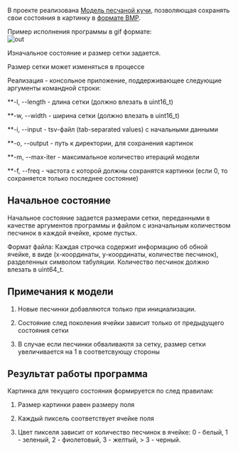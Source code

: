 
В проекте реализована [Модель песчаной кучи](https://en.wikipedia.org/wiki/Abelian_sandpile_model), позволяющая сохранять свои состояния в картинку в [формате BMP](https://en.wikipedia.org/wiki/BMP_file_format). 

Пример исполнения программы в gif формате:  
![out](https://user-images.githubusercontent.com/66472023/213152962-5faf4fa0-2d81-4103-9c8b-2dbe0ecf3009.gif)

Изначальное состояние и размер сетки задается.  

Размер сетки может изменяться в процессе

Реализация - консольное приложение, поддерживающее следующие аргументы командной строки:

  **-l, --length   - длина сетки (должно влезать в uint16_t)
  
  **-w, --width    - ширина сетки (должно влезать в uint16_t)
  
  **-i, --input    - tsv-файл (tab-separated values) c начальными данными
  
  **-o, --output   - путь к директории, для сохранения картинок
  
  **-m, --max-iter - максимальное количество итераций модели
  
  **-f, --freq     - частота с которой должны сохранятся картинки (если 0, то сохраняется только последнее состояние)
  
## Начальное состояние

Начальное состояние задается размерами сетки, переданными в качестве аргументов программы и файлом с изначальным количеством песчинок в каждой ячейке, кроме пустых.

Формат файла: 
Каждая строчка содержит информацию об обной ячейке, в виде (x-координаты, y-координаты, количестве песчинок), разделенных символом табуляции. Количество песчинок должно влезать в uint64_t. 

## Примечания к модели

1. Новые песчинки добавляются только при инициализации.

2. Состояние след поколения ячейки зависит только от предыдущего состояния сетки

3. В случае если песчинки обваливаютя за сетку, размер сетки увеличивается на 1 в соответсвующу стороны

## Результат работы программа

Картинка для текущего состояния формируется по след правилам:

1. Размер картинки равен размеру поля

2. Каждый пиксель соответствует ячейке поля

3. Цвет пикселя зависит от количество песчинок  в ячейке: 0 - белый, 1 - зеленый, 2 - фиолетовый, 3 - желтый, > 3 - черный.

